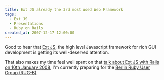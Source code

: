 ```yaml
---
title: Ext JS already the 3rd most used Web Framework
tags:
  - Ext JS
  - Presentations
  - Ruby on Rails
created_at: 2007-12-17 12:00:00
---
```


Good to hear that <a href="http://extjs.com/">Ext JS</a>, the high level Javascript framework for rich GUI development is getting its well-deserved attention.

That also makes my time feel well spent on that <a href="/2008/01/08/ext-js-and-rails-how-do-they-get-along/">talk about Ext JS with Rails on 10th January 2008</a>, I'm currently preparing for the <a href="http://www.rug-b.com/">Berlin Ruby User Group (RUG-B)</a>.
